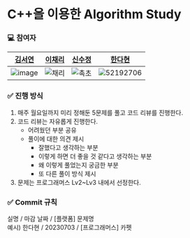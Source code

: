 # C++을 이용한 Algorithm Study
### 💻 참여자
[김서연](https://github.com/flowersayo)|[이채리](https://github.com/official-Cherry)|[신수정](https://github.com/chock-cho)|[한다현](https://github.com/ekgus9701)|
|:---:|:---:|:---:|:---:|
![image](https://github.com/CPP-Algorithm-Study/CPP-Algorithm-Study/assets/52192706/51d614e3-5465-48fc-a763-bfb1e7e44b03) |![채리](https://github.com/CPP-Algorithm-Study/CPP-Algorithm-Study/assets/52192706/172738c5-59c4-4b8a-9a5f-9db7dc22c522) |![촉초](https://github.com/CPP-Algorithm-Study/CPP-Algorithm-Study/assets/52192706/158565cf-d391-4228-9cd3-4293cd1d261e)|![52192706](https://github.com/CPP-Algorithm-Study/CPP-Algorithm-Study/assets/52192706/dd383f39-f28d-4c20-a38a-da970070d25e)|
### ✅ 진행 방식
1. 매주 월요일까지 미리 정해둔 5문제를 풀고 코드 리뷰를 진행한다.
2. 코드 리뷰는 자유롭게 진행한다.
   - 어려웠던 부분 공유
   - 풀이에 대한 의견 제시
       - 잘했다고 생각하는 부분
       - 이렇게 하면 더 좋을 것 같다고 생각하는 부분
       - 왜 이렇게 풀었는지 궁금한 부분
       - 또 다른 풀이 방식 제시
4. 문제는 프로그래머스 Lv2~Lv3 내에서 선정한다.
### ✅ Commit 규칙
실명 / 마감 날짜 / [플랫폼] 문제명
<br>예시) 한다현 / 20230703 / [프로그래머스] 카펫
